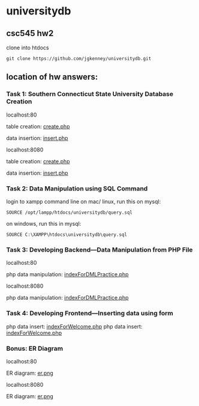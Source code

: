 # universitydb
## csc545 hw2 

clone into htdocs

    git clone https://github.com/jgkenney/universitydb.git

## location of hw answers:

### Task 1: Southern Connecticut State University Database Creation
localhost:80

table creation: [create.php](http://localhost:80/universitydb/create.php)

data insertion: [insert.php](http://localhost:80/universitydb/insert.php)

localhost:8080   

table creation: [create.php](http://localhost:8080/universitydb/create.php)

data insertion: [insert.php](http://localhost:8080/universitydb/insert.php)

### Task 2: Data Manipulation using SQL Command
login to xampp command line
on mac/ linux, run this on mysql:

    SOURCE /opt/lampp/htdocs/universitydb/query.sql
    
on windows, run this in mysql:

    SOURCE C:\XAMPP\htdocs\universitydb\query.sql

### Task 3: Developing Backend—Data Manipulation from PHP File
localhost:80

php data manipulation: [indexForDMLPractice.php](http://localhost:80/universitydb/indexForDMLPractice.php)

localhost:8080

php data manipulation: [indexForDMLPractice.php](http://localhost:8080/universitydb/indexForDMLPractice.php)

### Task 4: Developing Frontend—Inserting data using form
php data insert: [indexForWelcome.php](http://localhost:80/universitydb/indexForWelcome.php)
php data insert: [indexForWelcome.php](http://localhost:8080/universitydb/indexForWelcome.php)

### Bonus: ER Diagram
localhost:80

ER diagram: [er.png](http://localhost:80/universitydb/er_diagram.png)

localhost:8080

ER diagram: [er.png](http://localhost:8080/universitydb/er_diagram.png)

